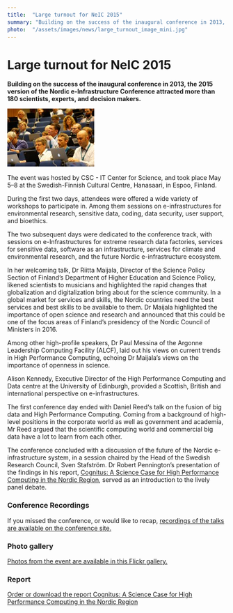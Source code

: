 ```yaml
---
title:  "Large turnout for NeIC 2015"
summary: "Building on the success of the inaugural conference in 2013, the 2015 version of the Nordic e-Infrastructure Conference attracted more than 180 scientists, experts, and decision makers."
photo:  "/assets/images/news/large_turnout_image_mini.jpg"
---
```


Large turnout for NeIC 2015
===========================

**Building on the success of the inaugural conference in 2013, the 2015 version of the Nordic e-Infrastructure Conference attracted more than 180 scientists, experts, and decision makers.**

<img class="smallpic" src="/assets/images/news/large_turnout_image_mini.jpg">

The event was hosted by CSC - IT Center for Science, and took place May 5–8 at the Swedish-Finnish Cultural Centre, Hanasaari, in Espoo, Finland.

During the first two days, attendees were offered a wide variety of workshops to participate in. Among them sessions on e-infrastructures for environmental research, sensitive data, coding, data security, user support, and bioethics.

The two subsequent days were dedicated to the conference track, with sessions on e-Infrastructures for extreme research data factories, services for sensitive data, software as an infrastructure, services for climate and environmental research, and the future Nordic e-infrastructure ecosystem.

In her welcoming talk, Dr Riitta Maijala, Director of the Science Policy Section of Finland’s Department of Higher Education and Science Policy, likened scientists to musicians and highlighted the rapid changes that globalization and digitalization bring about for the science community. In a global market for services and skills, the Nordic countries need the best services and best skills to be available to them. Dr Maijala highlighted the importance of open science and research and announced that this could be one of the focus areas of Finland’s presidency of the Nordic Council of Ministers in 2016.

Among other high-profile speakers, Dr Paul Messina of the Argonne Leadership Computing Facility (ALCF), laid out his views on current trends in High Performance Computing, echoing Dr Maijala’s views on the importance of openness in science.

Alison Kennedy, Executive Director of the High Performance Computing and Data centre at the University of Edinburgh, provided a Scottish, British and international perspective on e-infrastructures.

The first conference day ended with Daniel Reed‘s talk on the fusion of big data and High Performance Computing. Coming from a background of high-level positions in the corporate world as well as government and academia, Mr Reed argued that the scientific computing world and commercial big data have a lot to learn from each other.

The conference concluded with a discussion of the future of the Nordic e-infrastructure system, in a session chaired by the Head of the Swedish Research Council, Sven Stafström. Dr Robert Pennington’s presentation of the findings in his report, [Cognitus: A Science Case for High Performance Computing in the Nordic Region](http://www.nordforsk.org/en/publications/publications_container/cognitus-a-science-case-for-high-performance-computing-in-the-nordic-region), served as an introduction to the lively panel debate.

### Conference Recordings

If you missed the conference, or would like to recap, [recordings of the talks are available on the conference site.](http://neic2015.nordforsk.org/pages/viewpage.action?pageId=17498121)

### Photo gallery

[Photos from the event are available in this Flickr gallery.](https://flic.kr/s/aHskamELd5)

### Report

[Order or download the report Cognitus: A Science Case for High Performance Computing in the Nordic Region](http://www.nordforsk.org/en/publications/publications_container/cognitus-a-science-case-for-high-performance-computing-in-the-nordic-region/)
